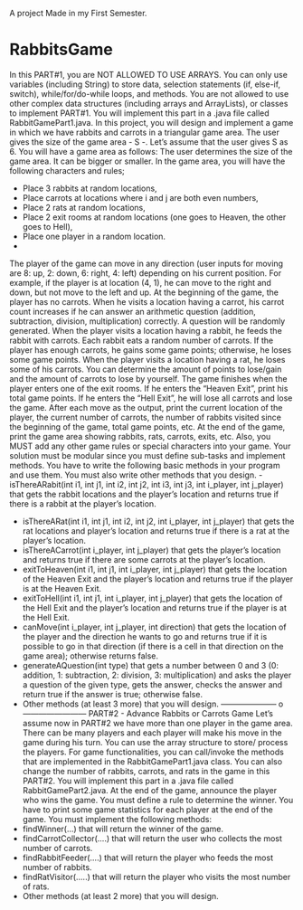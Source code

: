 A project Made in my First Semester.

# RabbitsGame
In this PART#1, you are NOT ALLOWED TO USE ARRAYS. You can
only use variables (including String) to store data, selection statements (if,
else-if, switch), while/for/do-while loops, and methods. You are not
allowed to use other complex data structures (including arrays and
ArrayLists), or classes to implement PART#1. You will implement this part
in a .java file called RabbitGamePart1.java.
In this project, you will design and implement a game in which we have
rabbits and carrots in a triangular game area. The user gives the size of the
game area - S -. Let’s assume that the user gives S as 6. You will have a
game area as follows:
The user determines the size of the game area. It can be bigger or smaller.
In the game area, you will have the following characters and rules;
- Place 3 rabbits at random locations,
- Place carrots at locations where i and j are both even numbers,
- Place 2 rats at random locations,
- Place 2 exit rooms at random locations (one goes to Heaven, the other
goes to Hell),
- Place one player in a random location.
- 
The player of the game can move in any direction (user inputs for moving
are 8: up, 2: down, 6: right, 4: left) depending on his current position.
For example, if the player is at location (4, 1), he can move to the right and
down, but not move to the left and up.
At the beginning of the game, the player has no carrots. When he visits a
location having a carrot, his carrot count increases if he can answer an
arithmetic question (addition, subtraction, division, multiplication)
correctly. A question will be randomly generated. When the player visits a
location having a rabbit, he feeds the rabbit with carrots. Each rabbit eats a
random number of carrots. If the player has enough carrots, he gains
some game points; otherwise, he loses some game points. When the
player visits a location having a rat, he loses some of his carrots. You can
determine the amount of points to lose/gain and the amount of carrots to
lose by yourself. The game finishes when the player enters one of the exit
rooms. If he enters the “Heaven Exit”, print his total game points. If he
enters the “Hell Exit”, he will lose all carrots and lose the game.
After each move as the output, print the current location of the player, the
current number of carrots, the number of rabbits visited since the
beginning of the game, total game points, etc. At the end of the game,
print the game area showing rabbits, rats, carrots, exits, etc.
Also, you MUST add any other game rules or special characters
into your game.
Your solution must be modular since you must define sub-tasks and
implement methods. You have to write the following basic methods in
your program and use them. You must also write other methods that you
design. - isThereARabit(int i1, int j1, int i2, int j2, int i3, int j3, int i_player, int
j_player) that gets the rabbit locations and the player’s location and returns
true if there is a rabbit at the player’s location.
- isThereARat(int i1, int j1, int i2, int j2, int i_player, int j_player) that gets the rat
locations and player’s location and returns true if there is a rat at the
player’s location.
- isThereACarrot(int i_player, int j_player) that gets the player’s location and
returns true if there are some carrots at the player’s location.
- exitToHeaven(int i1, int j1, int i_player, int j_player) that gets the location of
the Heaven Exit and the player’s location and returns true if the player is
at the Heaven Exit.
- exitToHell(int i1, int j1, int i_player, int j_player) that gets the location of the
Hell Exit and the player’s location and returns true if the player is at the
Hell Exit.
- canMove(int i_player, int j_player, int direction) that gets the location of the
player and the direction he wants to go and returns true if it is possible to
go in that direction (if there is a cell in that direction on the game area);
otherwise returns false.
- generateAQuestion(int type) that gets a number between 0 and 3 (0: addition,
1: subtraction, 2: division, 3: multiplication) and asks the player a question
of the given type, gets the answer, checks the answer and return true if the
answer is true; otherwise false.
- Other methods (at least 3 more) that you will design.
——————— o ————————
PART#2 - Advance Rabbits or Carrots Game
Let’s assume now in PART#2 we have more than one player in the
game area. There can be many players and each player will make his move
in the game during his turn. You can use the array structure to store/
process the players. For game functionalities, you can call/invoke the
methods that are implemented in the RabbitGamePart1.java class. You
can also change the number of rabbits, carrots, and rats in the game in this
PART#2. You will implement this part in a .java file called
RabbitGamePart2.java.
At the end of the game, announce the player who wins the game. You
must define a rule to determine the winner. You have to print some game
statistics for each player at the end of the game. You must implement the
following methods:
- findWinner(…) that will return the winner of the game.
- findCarrotCollector(….) that will return the user who collects the most
number of carrots.
- findRabbitFeeder(….) that will return the player who feeds the most
number of rabbits.
- findRatVisitor(…..) that will return the player who visits the most number
of rats.
- Other methods (at least 2 more) that you will design.
